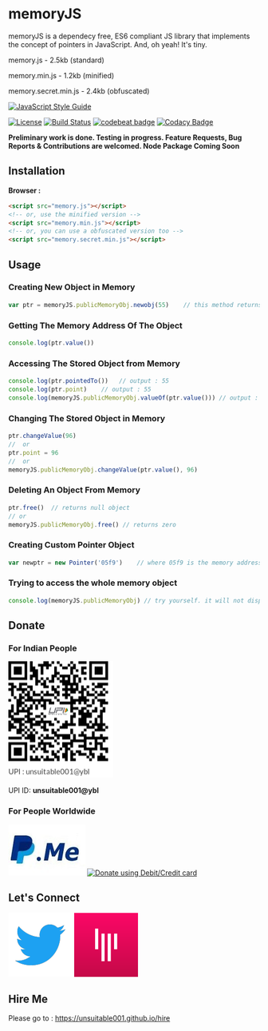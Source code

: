 # memoryJS

memoryJS is a dependecy free, ES6 compliant JS library that implements the concept of pointers in JavaScript. And, oh yeah! It's tiny.

memory.js - 2.5kb (standard)

memory.min.js - 1.2kb (minified)

memory.secret.min.js - 2.4kb (obfuscated)

[![JavaScript Style Guide](https://cdn.rawgit.com/standard/standard/master/badge.svg)](https://github.com/standard/standard)

[![License](https://img.shields.io/github/license/unsuitable001/memoryJS.svg?style=popout)](https://raw.githubusercontent.com/unsuitable001/memoryJS/master/LICENSE) [![Build Status](https://travis-ci.org/unsuitable001/memoryJS.svg?branch=master)](https://travis-ci.org/unsuitable001/memoryJS) [![codebeat badge](https://codebeat.co/badges/9a04c2ff-0e70-4290-a340-67f37d41e162)](https://codebeat.co/projects/github-com-unsuitable001-memoryjs-master) [![Codacy Badge](https://api.codacy.com/project/badge/Grade/392b5ccd3b854df8bc0988e359872afb)](https://www.codacy.com/app/unsuitable001/memoryJS?utm_source=github.com&amp;utm_medium=referral&amp;utm_content=unsuitable001/memoryJS&amp;utm_campaign=Badge_Grade)

**Preliminary work is done. Testing in progress. Feature Requests, Bug Reports & Contributions are welcomed. Node Package Coming Soon**

## Installation

**Browser :**

```html
<script src="memory.js"></script>
<!-- or, use the minified version -->
<script src="memory.min.js"></script>
<!-- or, you can use a obfuscated version too -->
<script src="memory.secret.min.js"></script>
```

## Usage

### Creating New Object in Memory

```javascript
var ptr = memoryJS.publicMemoryObj.newobj(55)    // this method returns a pointer object
```

### Getting The Memory Address Of The Object

```javascript
console.log(ptr.value())
```

### Accessing The Stored Object from Memory

```javascript
console.log(ptr.pointedTo())   // output : 55
console.log(ptr.point)    // output : 55
console.log(memoryJS.publicMemoryObj.valueOf(ptr.value())) // output : 55
```

### Changing The Stored Object in Memory

```javascript
ptr.changeValue(96)
//  or
ptr.point = 96
//	or
memoryJS.publicMemoryObj.changeValue(ptr.value(), 96)
```

### Deleting An Object From Memory

```javascript
ptr.free()	// returns null object
// or
memoryJS.publicMemoryObj.free()	// returns zero
```

### Creating Custom Pointer Object

```javascript
var newptr = new Pointer('05f9')    // where 05f9 is the memory address (i.e value of the pointer)
```
### Trying to access the whole memory object

```javascript
console.log(memoryJS.publicMemoryObj) // try yourself. it will not display any of the contents. Will only print the available methods.
```

## Donate

### For Indian People

![Donate Via UPI](https://raw.githubusercontent.com/unsuitable001/Notice_And_My_Identity/master/images/UPIQRCode.png)

UPI ID: **unsuitable001@ybl**

### For People Worldwide

[![PayPal Me](https://raw.githubusercontent.com/unsuitable001/Notice_And_My_Identity/master/images/paypalme.jpg)](https://www.paypal.me/unsuitable001)
[![Donate using Debit/Credit card](https://www.paypalobjects.com/en_GB/i/btn/btn_donateCC_LG.gif)](https://www.paypal.com/cgi-bin/webscr?cmd=_s-xclick&hosted_button_id=G6N58TAQXHFBA)

## Let's Connect

[![Twitter](https://raw.githubusercontent.com/unsuitable001/Notice_And_My_Identity/master/images/twitter.png)](https://twitter.com/unsuitable001)
[![Gitter Chat](https://raw.githubusercontent.com/unsuitable001/Notice_And_My_Identity/master/images/gitter.png)](https://gitter.im/unsuitable001)

## Hire Me

Please go to : https://unsuitable001.github.io/hire

